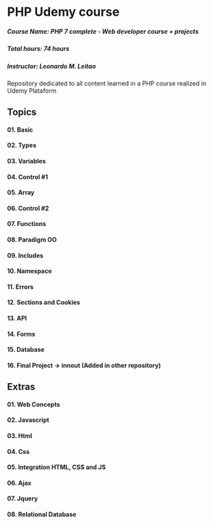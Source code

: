 # PHP Udemy course
##### Course Name: PHP 7 complete - Web developer course + projects
##### Total hours: 74 hours
##### Instructor: Leonardo M. Leitao
Repository dedicated to all content learned in a PHP course realized in Udemy Plataform

## Topics
#### 01. Basic
#### 02. Types
#### 03. Variables
#### 04. Control #1
#### 05. Array
#### 06. Control #2
#### 07. Functions
#### 08. Paradigm OO
#### 09. Includes
#### 10. Namespace
#### 11. Errors
#### 12. Sections and Cookies
#### 13. API
#### 14. Forms
#### 15. Database
#### 16. Final Project -> innout (Added in other repository)

## Extras

#### 01. Web Concepts
#### 02. Javascript
#### 03. Html
#### 04. Css
#### 05. Integration HTML, CSS and JS
#### 06. Ajax
#### 07. Jquery
#### 08. Relational Database
